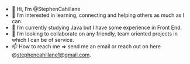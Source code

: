 - 👋 Hi, I’m @StephenCahillane
- 👀 I’m interested in learning, connecting and helping others as much as I can. 
- 🌱 I’m currently studying Java but I have some experience in Front End. 
- 💞️ I’m looking to collaborate on any friendly, team oriented projects in which I can be of service. 
- 📫 How to reach me => send me an email or reach out on here @stephencahillane1@gmail.com.


<!---
StephenCahillane/StephenCahillane is a ✨ special ✨ repository because its `README.md` (this file) appears on your GitHub profile.
You can click the Preview link to take a look at your changes.
--->

